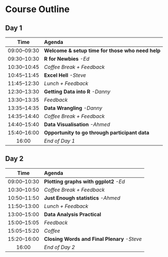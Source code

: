 # Course Outline

## Day 1

|Time             |Agenda                                           |
|:---------------:|:------------------------------------------------|
|09:00&ndash;09:30|**Welcome & setup time for those who need help** |
|09:30&ndash;10:30|**R for Newbies** _-Ed_                          |
|10:30&ndash;10:45|*Coffee Break + Feedback*                        |
|10:45&ndash;11:45|**Excel Hell** _-Steve_                          |
|11:45&ndash;12:30|*Lunch + Feedback*                               |
|12:30&ndash;13:30|**Getting Data into R** _-Danny_                 |
|13:30&ndash;13:35|*Feedback*                                       |
|13:35&ndash;14:35|**Data Wrangling** _-Danny_                      |
|14:35&ndash;14:40|*Coffee Break + Feedback*                        |
|14:40&ndash;15:40|**Data Visualisation** _-Ahmed_                  |
|15:40&ndash;16:00|**Opportunity to go through participant data**   |
|16:00            |*End of Day 1*                                   |

## Day 2

|Time             |Agenda                                           |
|:---------------:|:------------------------------------------------|
|09:00&ndash;10:30|**Plotting graphs with ggplot2** _-Ed_           |
|10:30&ndash;10:50|*Coffee Break + Feedback*                        |
|10:50&ndash;11:50|**Just Enough statistics** _-Ahmed_              |
|11:50&ndash;13:00|*Lunch + Feedback*                               |
|13:00&ndash;15:00|**Data Analysis Practical**                      |
|15:00&ndash;15:05|*Feedback*                                       |
|15:05&ndash;15:20|*Coffee*                                         |
|15:20&ndash;16:00|**Closing Words and Final Plenary** _-Steve_     |
|16:00            |*End of Day 2*                                   |
